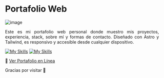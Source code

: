# Portafolio Web

![image](https://github.com/user-attachments/assets/09934a26-4dc1-4c3a-89c5-d68e24c3fe2f)

<p align="justify">Este es mi portafolio web personal donde muestro mis proyectos, experiencia, stack, sobre mí y formas de contacto.  
Diseñado con Astro y Tailwind, es responsivo y accesible desde cualquier dispositivo.</p>

[![My Skills](https://skillicons.dev/icons?i=astro&theme=light)](https://astro.build/)
[![My Skills](https://skillicons.dev/icons?i=tailwind&theme=light)](https://tailwindcss.com/)

🔗 <a href="https://portfolio-pabl0sk1.netlify.app/" target="_blank" rel="noopener noreferrer">Ver Portafolio en Línea</a>

Gracias por visitar 🙌
